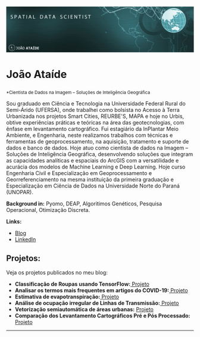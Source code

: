 
<p align="center">
  <img src="bannerr.png" >
</p>

# João Ataíde
<sub>*Cientista de Dados na Imagem – Soluções de Inteligência Geográfica​</sub>

Sou graduado em Ciência e Tecnologia na Universidade Federal Rural do Semi-Árido (UFERSA), onde trabalhei como bolsista no Acesso à Terra Urbanizada nos projetos Smart Cities, REURBE'S, MAPA e hoje no Urbis, obtive experiências práticas e teóricas na área das geotecnologias, com ênfase em levantamento cartográfico.
Fui estagiário da InPlantar Meio Ambiente, e Engenharia, neste realizamos trabalhos com técnicas e ferramentas de geoprocessamento, na aquisição, tratamento e suporte de dados e banco de dados.
Hoje atuo como cientista de dados na Imagem – Soluções de Inteligência Geográfica, desenvolvendo soluções que integram as capacidades analíticas e espaciais do ArcGIS com a versatilidade e acurácia dos modelos de Machine Learning e Deep Learning.
Hoje curso Engenharia Civil e Especialização em Geoprocessamento e Georreferenciamento na mesma instituição da primeira graduação e Especialização em Ciência de Dados na Universidade Norte do Paraná (UNOPAR).

**Background in:** Pyomo, DEAP, Algoritimos Genéticos, Pesquisa Operacional, Otimização Discreta.

**Links:**
* [Blog](https://www.joaoataide.com)
* [LinkedIn](https://www.linkedin.com/in/joaoataidee/)


## Projetos:
Veja os projetos publicados no meu blog:

* **Classificação de Roupas usando TensorFlow:**[ Projeto](https://www.joaoataide.com/post/classificação-de-roupas-com-tensorflow)
* **Analisar os termos mais frequentes em artigos do COVID-19:**[ Projeto](https://www.joaoataide.com/post/desafio-kaggle-covid-19)
* **Estimativa de evapotranspiração:**[ Projeto](https://www.joaoataide.com/post/estimativa-da-evapotranspiração)
* **Análise de ocupação irregular de Linhas de Transmissão:**[ Projeto](https://www.joaoataide.com/post/linhas-de-transmissão)
* **Vetorização semiautomática de áreas urbanas:** [ Projeto](https://www.joaoataide.com/post/vetorização-semiautomática)
* **Comparação dos Levantamento Cartográficos Pré e Pós Processado:**[ Projeto](https://www.joaoataide.com/post/pós-e-pré-processados)
---




